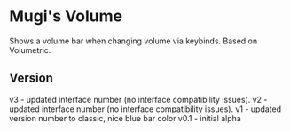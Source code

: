 # Mugi's Volume

Shows a volume bar when changing volume via keybinds. Based on Volumetric.

## Version

v3 - updated interface number (no interface compatibility issues).
v2 - updated interface number (no interface compatibility issues).
v1 - updated version number to classic, nice blue bar color
v0.1 - initial alpha
